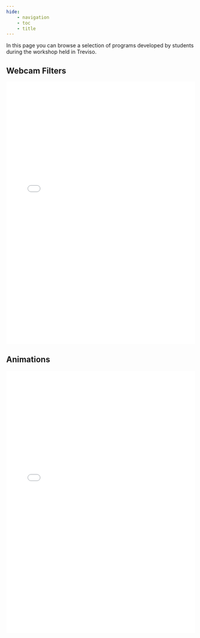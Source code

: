 ```yaml
---
hide:
    - navigation
    - toc
    - title
---
```



In this page you can browse a selection of programs developed by students during the workshop held in Treviso.

## Webcam Filters

<iframe src="/p5/webcamGrid.html" style="width: 100%; height: 700px; border: none;"></iframe>

## Animations

<iframe src="/p5/flockGrid.html" style="width: 100%; height: 700px; border: none;"></iframe>